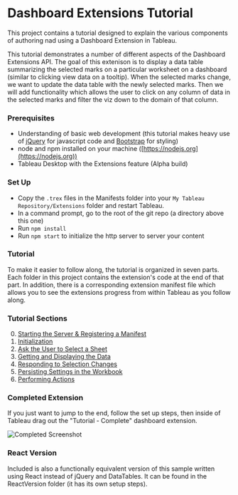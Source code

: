 # Dashboard Extensions Tutorial

This project contains a tutorial designed to explain the various components of authoring nad using a Dashboard Extension in Tableau.

This tutorial demonstrates a number of different aspects of the Dashboard Extensions API. The goal of this extenison is to display a data table summarizing the selected marks on a particular worksheet on a dashboard (similar to clicking view data on a tooltip). When the selected marks change, we want to update the data table with the newly selected marks. Then we will add functionality which allows the user to click on any column of data in the selected marks and filter the viz down to the domain of that column.

### Prerequisites

- Understanding of basic web development (this tutorial makes heavy use of [jQuery](https://jquery.com/) for javascript code and [Bootstrap](http://getbootstrap.com/) for styling)
- node and npm installed on your machine ([https://nodejs.org](https://nodejs.org))
- Tableau Desktop with the Extensions feature (Alpha build)

### Set Up

- Copy the `.trex` files in the Manifests folder into your `My Tableau Repository/Extensions` folder and restart Tableau.
- In a command prompt, go to the root of the git repo (a directory above this one)
- Run `npm install`
- Run `npm start` to initialize the http server to server your content

### Tutorial

To make it easier to follow along, the tutorial is organized in seven parts. Each folder in this project contains the extension's code at the end of that part. In addition, there is a corresponding extension manifest file which allows you to see the extensions progress from within Tableau as you follow along.

### Tutorial Sections

0. [Starting the Server & Registering a Manifest](./Part_0/readme.md)
1. [Initialization](./Part_1/readme.md)
2. [Ask the User to Select a Sheet](./Part_2/readme.md)
3. [Getting and Displaying the Data](./Part_3/readme.md)
4. [Responding to Selection Changes](./Part_4/readme.md)
5. [Persisting Settings in the Workbook](./Part_5/readme.md)
6. [Performing Actions](./Part_6/readme.md)

### Completed Extension

If you just want to jump to the end, follow the set up steps, then inside of Tableau drag out the "Tutorial - Complete" dashboard extension.

![Completed Screenshot](./assets/Completed.gif)

### React Version

Included is also a functionally equivalent version of this sample written using React instead of jQuery and DataTables. It can be found in the ReactVersion folder (it has its own setup steps).

